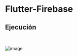# Flutter-Firebase

## Ejecución
<br>

![image](https://github.com/user-attachments/assets/68409a22-caee-4549-a0dd-cbaa606d83aa)
